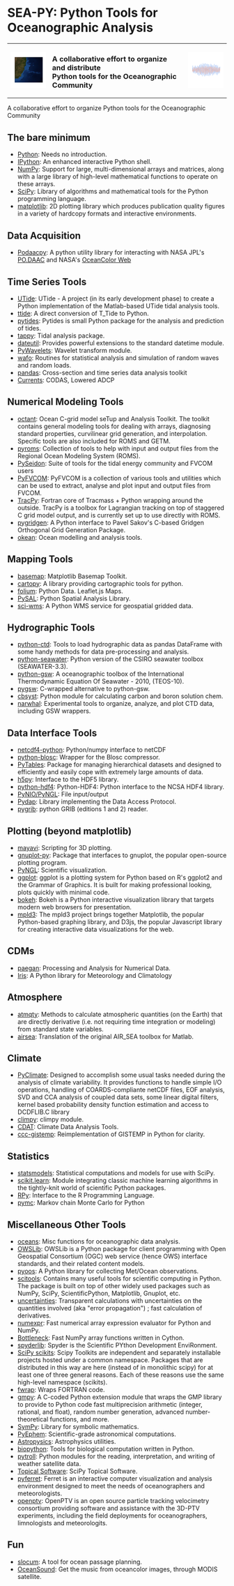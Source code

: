 # SEA-PY: Python Tools for Oceanographic Analysis

<table summary="Title">
    <tr>
        <td><img src="img/map.png" alt="South Atlantic Bathymetry"/></td>
        <td><h3>A collaborative effort to organize and distribute<br/>
        Python tools for the Oceanographic Community</h3></td>
        <td><img src="img/timeSeries.png" alt="time series plot"/></td>
    </tr>
</table>


A collaborative effort to organize Python tools for the Oceanographic Community


## The bare minimum

- [Python](http://www.python.org/): Needs no introduction.
- [IPython](http://ipython.scipy.org/): An enhanced interactive Python shell.
- [NumPy](http://numpy.scipy.org): Support for large, multi-dimensional arrays and matrices, along with a large library of high-level mathematical functions to operate on these arrays.
- [SciPy](http://www.scipy.org): Library of algorithms and mathematical tools for the Python programming language.
- [matplotlib](http://matplotlib.sourceforge.net): 2D plotting library which produces publication quality figures in a variety of hardcopy formats and interactive environments.


## Data Acquisition

- [Podaacpy](https://github.com/nasa/podaacpy): A python utility library for interacting with NASA JPL's [PO.DAAC](https://podaac.jpl.nasa.gov/) and NASA's [OceanColor Web](https://oceancolor.gsfc.nasa.gov/)


## Time Series Tools

- [UTide](https://github.com/wesleybowman/UTide): UTide - A project (in its early development phase) to create a Python implementation of the Matlab-based UTide tidal analysis tools.
- [ttide](https://github.com/moflaher/ttide_py): A direct conversion of T_Tide to Python.
- [pytides](https://github.com/sam-cox/pytides): Pytides is small Python package for the analysis and prediction of tides.
- [tappy](http://sourceforge.net/apps/mediawiki/tappy/index.php): Tidal analysis package.
- [dateutil](http://labix.org/python-dateutil): Provides powerful extensions to the standard datetime module.
- [PyWavelets](http://pypi.python.org/pypi/PyWavelets): Wavelet transform module.
- [wafo](http://pypi.python.org/pypi/wafo): Routines for statistical analysis and simulation of random waves and random loads.
- [pandas](http://pypi.python.org/pypi/pandas): Cross-section and time series data analysis toolkit
- [Currents](http://currents.soest.hawaii.edu): CODAS, Lowered ADCP


## Numerical Modeling Tools

- [octant](https://github.com/hetland/octant): Ocean C-grid model seTup and Analysis Toolkit. The toolkit contains general modeling tools for dealing with arrays, diagnosing standard properties, curvilinear grid generation, and interpolation. Specific tools are also included for ROMS and GETM.
- [pyroms](https://github.com/kshedstrom/pyroms): Collection of tools to help with input and output files from the Regional Ocean Modeling System (ROMS).
- [PySeidon](https://github.com/GrumpyNounours/PySeidon): Suite of tools for the tidal energy community and FVCOM users
- [PyFVCOM](https://github.com/pwcazenave/PyFVCOM): PyFVCOM is a collection of various tools and utilities which can be used to extract, analyse and plot input and output files from FVCOM.
- [TracPy](https://github.com/kthyng/Tracpy): Fortran core of Tracmass + Python wrapping around the outside.  TracPy is a toolbox for Lagrangian tracking on top of staggered C grid model output, and is currently set up to use directly with ROMS.
- [pygridgen](https://github.com/hetland/pygridgen): A Python interface to Pavel Sakov's C-based Gridgen Orthogonal Grid Generation Package.
- [okean](https://github.com/martalmeida/okean): Ocean modelling and analysis tools.

## Mapping Tools

- [basemap](http://matplotlib.org/basemap/): Matplotlib Basemap Toolkit.
- [cartopy](http://scitools.org.uk/cartopy/): A library providing cartographic tools for python.
- [folium](http://folium.readthedocs.org/en/latest): Python Data. Leaflet.js Maps.
- [PySAL](http://code.google.com/p/pysal): Python Spatial Analysis Library.
- [sci-wms](https://github.com/sci-wms/sci-wms): A Python WMS service for geospatial gridded data.

## Hydrographic Tools

- [python-ctd](https://pypi.python.org/pypi/ctd): Tools to load hydrographic data as pandas DataFrame with some handy methods for data pre-processing and analysis.
- [python-seawater](https://pypi.python.org/pypi/seawater):  Python version of the CSIRO seawater toolbox (SEAWATER-3.3).
- [python-gsw](https://pypi.python.org/pypi/gsw): A oceanographic toolbox of the International Thermodynamic Equation Of Seawater - 2010, (TEOS-10).
- [pygsw](https://pypi.python.org/pypi/pygsw): C-wrapped alternative to python-gsw.
- [cbsyst](https://pypi.org/project/cbsyst): Python module for calculating carbon and boron solution chem.
- [narwhal](http://ironicmtn.com/narwhal.html): Experimental tools to organize, analyze, and plot CTD data, including GSW wrappers.


## Data Interface Tools

- [netcdf4-python](http://code.google.com/p/netcdf4-python): Python/numpy interface to netCDF
- [python-blosc](https://github.com/FrancescAlted/python-blosc): Wrapper for the Blosc compressor.
- [PyTables](http://www.pytables.org/moin): Package for managing hierarchical datasets and designed to efficiently and easily cope with extremely large amounts of data.
- [h5py](http://code.google.com/p/h5py): Interface to the HDF5 library.
- [python-hdf4](https://pypi.python.org/pypi/python-hdf4): Python-HDF4: Python interface to the NCSA HDF4 library.
- [PyNIO/PyNGL](http://www.pyngl.ucar.edu): File input/output
- [Pydap](http://pydap.org): Library implementing the Data Access Protocol.
- [pygrib](https://pypi.python.org/pypi/pygrib): python GRIB (editions 1 and 2) reader.


## Plotting (beyond matplotlib)

- [mayavi](http://code.enthought.com/projects/mayavi): Scripting for 3D plotting.
- [gnuplot-py](http://gnuplot-py.sourceforge.net): Package that interfaces to gnuplot, the popular open-source plotting program.
- [PyNGL](http://www.pyngl.ucar.edu): Scientific visualization.
- [ggplot](http://ggplot.yhathq.com): ggplot is a plotting system for Python based on R's ggplot2 and the Grammar of Graphics. It is built for making professional looking, plots quickly with minimal code.
- [bokeh](http://bokeh.pydata.org/en/latest): Bokeh is a Python interactive visualization library that targets modern web browsers for presentation.
- [mpld3](http://mpld3.github.io): The mpld3 project brings together Matplotlib, the popular Python-based graphing library, and D3js, the popular Javascript library for creating interactive data visualizations for the web.


## CDMs

- [paegan](https://pypi.python.org/pypi/paegan): Processing and Analysis for Numerical Data.
- [Iris](http://scitools.org.uk/iris): A Python library for Meteorology and Climatology


## Atmosphere

- [atmqty](http://www.johnny-lin.com/py_pkgs/atmqty/doc): Methods to calculate atmospheric quantities (on the Earth) that are directly derivative (i.e. not requiring time integration or modeling) from standard state variables.
- [airsea](https://github.com/ocefpaf/python-airsea): Translation of the original AIR_SEA toolbox for Matlab.


## Climate

- [PyClimate](http://fisica.ehu.es/pyclimate/PyClimate): Designed to accomplish some usual tasks needed during the analysis of climate variability. It provides functions to handle simple I/O operations, handling of COARDS-compliante netCDF files, EOF analysis, SVD and CCA analysis of coupled data sets, some linear digital filters, kernel based probability density function estimation and access to DCDFLIB.C library
- [climpy](https://code.launchpad.net/~pierregm/scipy/climpy): climpy module.
- [CDAT](http://www2-pcmdi.llnl.gov/cdat): Climate Data Analysis Tools.
- [ccc-gistemp](https://github.com/ClimateCodeFoundation/ccc-gistemp): Reimplementation of GISTEMP in Python for clarity.


## Statistics

- [statsmodels](https://pypi.python.org/pypi/statsmodels): Statistical computations and models for use with SciPy.
- [scikit.learn](http://scikit-learn.sourceforge.net/stable): Module integrating classic machine learning algorithms in the tightly-knit world of scientific Python packages.
- [RPy](https://pypi.python.org/pypi/rpy2): Interface to the R Programming Language.
- [pymc](http://pymc-devs.github.io/pymc): Markov chain Monte Carlo for Python


## Miscellaneous Other Tools

- [oceans](https://pypi.python.org/pypi/oceans): Misc functions for oceanographic data analysis.
- [OWSLib](http://geopython.github.io/OWSLib): OWSLib is a Python package for client programming with Open Geospatial Consortium (OGC) web service (hence OWS) interface standards, and their related content models.
- [pyoos](https://pypi.python.org/pypi/pyoos): A Python library for collecting Met/Ocean observations.
- [scitools](http://code.google.com/p/scitools): Contains many useful tools for scientific computing in Python. The package is built on top of other widely used packages such as NumPy, SciPy, ScientificPython, Matplotlib, Gnuplot, etc.
- [uncertainties](http://pypi.python.org/pypi/uncertainties): Transparent calculations with uncertainties on the quantities involved (aka "error propagation") ; fast calculation of derivatives.
- [numexpr](https://github.com/pydata/numexpr/wiki/Numexpr-Users-Guide): Fast numerical array expression evaluator for Python and NumPy.
- [Bottleneck](http://pypi.python.org/pypi/Bottleneck): Fast NumPy array functions written in Cython.
- [spyderlib](http://code.google.com/p/spyderlib): Spyder is the Scientific PYthon Development EnviRonment.
- [SciPy scikits](http://scikits.appspot.com/scikits): Scipy Toolkits are independent and separately installable projects hosted under a common namespace. Packages that are distributed in this way are here (instead of in monolithic scipy) for at least one of three general reasons. Each of these reasons use the same high-level namespace (scikits).
- [fwrap](http://sourceforge.net/projects/fwrap/files): Wraps FORTRAN code.
- [gmpy](http://code.google.com/p/gmpy): A C-coded Python extension module that wraps the GMP library to provide to Python code fast multiprecision arithmetic (integer, rational, and float), random number generation, advanced number-theoretical functions, and more.
- [SymPy](http://sympy.org): Library for symbolic mathematics.
- [PyEphem](http://rhodesmill.org/pyephem): Scientific-grade astronomical computations.
- [Astropysics](http://packages.python.org/Astropysics): Astrophysics utilities.
- [biopython](http://biopython.org/wiki/Main_Page): Tools for biological computation written in Python.
- [pytroll](http://www.pytroll.org/): Python modules for the reading, interpretation, and writing of weather satellite data.
- [Topical Software](http://www.scipy.org/Topical_Software): SciPy Topical Software.
- [pyferret](http://ferret.pmel.noaa.gov/Ferret/downloads/pyferret/): Ferret is an interactive computer visualization and analysis environment designed to meet the needs of oceanographers and meteorologists.
- [openptv](http://www.openptv.net): OpenPTV is an open source particle tracking velocimetry consortium providing software and assistance with the 3D-PTV experiments, including the field deployments for oceanographers, limnologists and meteorologits.

## Fun

- [slocum](https://github.com/akleeman/slocum): A tool for ocean passage planning.
- [OceanSound](https://github.com/DataSounds/OceanSound): Get the music from oceancolor images, through MODIS satellite.
